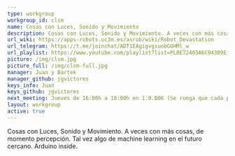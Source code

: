 ```yaml
---
type: workgroup
workgroup_id: clsm
name: Cosas con Luces, Sonido y Movimiento
description: Cosas con Luces, Sonido y Movimiento. A veces con más cosas, de momento percepción. Tal vez algo de machine learning en el futuro cercano. -> Arduino inside.
url_wiki: https://apps-robots.uc3m.es/asrob/wiki/Robot_Devastation
url_telegram: https://t.me/joinchat/ADT1EAgigvgsuobGUHMl_w
url_playlist: https://www.youtube.com/playlist?list=PL0E72403A6C94309E
picture: /img/clsm.jpg
picture_full: /img/clsm-full.jpg
manager: Juan y Bartek
manager_github: jgvictores
keys_info: Juan
keys_github: jgvictores
next_meeting: Jueves de 16:00h a 18:00h en 1.0.B06 (Se ruega que cada participante traiga su portátil o equipo!)
layout: workgroup
active: true
---
```


Cosas con Luces, Sonido y Movimiento. A veces con más cosas, de momento percepción. Tal vez algo de machine learning en el futuro cercano. Arduino inside.
